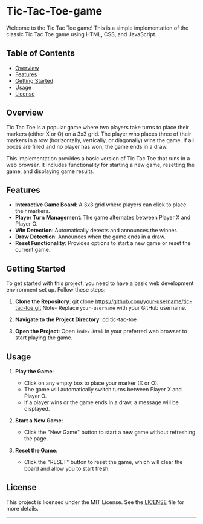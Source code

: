 # Tic-Tac-Toe-game
Welcome to the Tic Tac Toe game! This is a simple implementation of the classic Tic Tac Toe game using HTML, CSS, and JavaScript.

## Table of Contents

- [Overview](#overview)
- [Features](#features)
- [Getting Started](#getting-started)
- [Usage](#usage)
- [License](#license)

## Overview

Tic Tac Toe is a popular game where two players take turns to place their markers (either X or O) on a 3x3 grid. The player who places three of their markers in a row (horizontally, vertically, or diagonally) wins the game. If all boxes are filled and no player has won, the game ends in a draw.

This implementation provides a basic version of Tic Tac Toe that runs in a web browser. It includes functionality for starting a new game, resetting the game, and displaying game results.

## Features

- **Interactive Game Board**: A 3x3 grid where players can click to place their markers.
- **Player Turn Management**: The game alternates between Player X and Player O.
- **Win Detection**: Automatically detects and announces the winner.
- **Draw Detection**: Announces when the game ends in a draw.
- **Reset Functionality**: Provides options to start a new game or reset the current game.

## Getting Started

To get started with this project, you need to have a basic web development environment set up. Follow these steps:

1. **Clone the Repository**:
   git clone https://github.com/your-username/tic-tac-toe.git
   Note- Replace `your-username` with your GitHub username.

2. **Navigate to the Project Directory**:
   cd tic-tac-toe

3. **Open the Project**:
   Open `index.html` in your preferred web browser to start playing the game.

## Usage

1. **Play the Game**:
   - Click on any empty box to place your marker (X or O).
   - The game will automatically switch turns between Player X and Player O.
   - If a player wins or the game ends in a draw, a message will be displayed.

2. **Start a New Game**:
   - Click the "New Game" button to start a new game without refreshing the page.

3. **Reset the Game**:
   - Click the "RESET" button to reset the game, which will clear the board and allow you to start fresh.

## License

This project is licensed under the MIT License. See the [LICENSE](LICENSE) file for more details.

----------------------------------------------------
